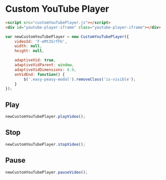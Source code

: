 Custom YouTube Player
=======


```html
<script src="customYouTubePlayer.js"></script>
<div id="youtube-player-iframe" class="youtube-player-iframe"></div>
```

```js
var newCustomYouTubePlayer = new CustomYouTubePlayer({
    videoId: 'F-eMt3SrfFU',
    width: null,
    height: null,

    adaptiveVid: true,
    adaptiveVidParent: window,
    adaptiveVidDimensions: 0.9,
    onVidEnd: function() {
        $('.easy-peasy-modal').removeClass('is-visible');
    }
});
```


## Play
```js
newCustomYouTubePlayer.playVideo();
```

## Stop

```js
newCustomYouTubePlayer.stopVideo();
```

## Pause
```js
newCustomYouTubePlayer.pauseVideo();
```
